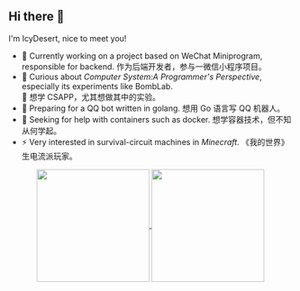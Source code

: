 ## Hi there 👋
I'm IcyDesert, nice to meet you!

- 🌱 Currently working on a project based on WeChat Miniprogram, responsible for backend. 作为后端开发者，参与一微信小程序项目。
- 💭 Curious about *Computer System:A Programmer's Perspective*, especially its experiments like BombLab. \
  💭 想学 CSAPP，尤其想做其中的实验。
- 🤔 Preparing for a QQ bot written in golang. 想用 Go 语言写 QQ 机器人。
- 🎈 Seeking for help with containers such as docker. 想学容器技术，但不知从何学起。
- ⚡ Very interested in survival-circuit machines in *Minecraft*.  《我的世界》生电流派玩家。


<!--
**IcyDesert/IcyDesert** is a ✨ _special_ ✨ repository because its `README.md` (this file) appears on your GitHub profile.

Here are some ideas to get you started:

- 🔭 I’m currently working on ...
- 🌱 I’m currently learning ...
- 👯 I’m looking to collaborate on ...
- 🤔 I’m looking for help with ...
- 💬 Ask me about ...
- 📫 How to reach me: ...
- 😄 Pronouns: ...
- ⚡ Fun fact: ...
-->

<p align="center">
<a href="https://github.com/anuraghazra/github-readme-stats">
  <img height=200 align="center" src="https://github-readme-stats.vercel.app/api?username=IcyDesert&count_private=true&show_icons=true&theme=solarized-light&show=reviews" />
</a>

<a href="https://github.com/anuraghazra/convoychat">
  <img height=200 align="center" src="https://github-readme-stats.vercel.app/api/top-langs/?username=IcyDesert&layout=compact&count_private=true&hide_border=true&theme=react&size_weight=0.5&count_weight=0.5" />
</a>
</p>
